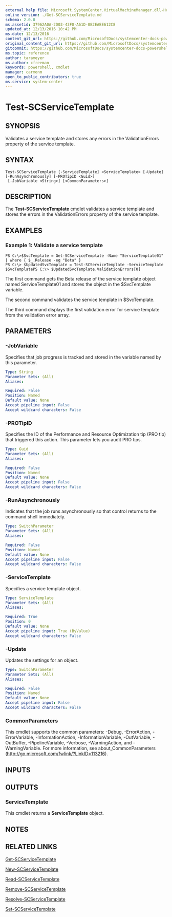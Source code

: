 ```yaml
---
external help file: Microsoft.SystemCenter.VirtualMachineManager.dll-Help.xml
online version: ./Get-SCServiceTemplate.md
schema: 2.0.0
ms.assetid: 37962A0A-2D03-43F0-A61D-0B2EABE612C8
updated_at: 12/13/2016 10:42 PM
ms.date: 12/13/2016
content_git_url: https://github.com/MicrosoftDocs/systemcenter-docs-powershell/blob/master/systemcenter-cmdlets/VirtualMachineManager/v1/Test-SCServiceTemplate.md
original_content_git_url: https://github.com/MicrosoftDocs/systemcenter-docs-powershell/blob/master/systemcenter-cmdlets/VirtualMachineManager/v1/Test-SCServiceTemplate.md
gitcommit: https://github.com/MicrosoftDocs/systemcenter-docs-powershell/blob/ea9507ac2178040476af5407227db8cb97701ea9/systemcenter-cmdlets/VirtualMachineManager/v1/Test-SCServiceTemplate.md
ms.topic: reference
author: tarameyer
ms.author: cfreeman
keywords: powershell, cmdlet
manager: carmonm
open_to_public_contributors: true
ms.service: system-center
---
```


# Test-SCServiceTemplate

## SYNOPSIS
Validates a service template and stores any errors in the ValidationErrors property of the service template.

## SYNTAX

```
Test-SCServiceTemplate [-ServiceTemplate] <ServiceTemplate> [-Update] [-RunAsynchronously] [-PROTipID <Guid>]
 [-JobVariable <String>] [<CommonParameters>]
```

## DESCRIPTION
The **Test-SCServiceTemplate** cmdlet validates a service template and stores the errors in the ValidationErrors property of the service template.

## EXAMPLES

### Example 1: Validate a service template
```
PS C:\>$SvcTemplate = Get-SCServiceTemplate -Name "ServiceTemplate01" | where { $_.Release -eq "Beta" }
PS C:\> $UpdatedSvcTemplate = Test-SCServiceTemplate -ServiceTemplate $SvcTemplatePS C:\> $UpdatedSvcTemplate.ValidationErrors[0]
```

The first command gets the Beta release of the service template object named ServiceTemplate01 and stores the object in the $SvcTemplate variable.

The second command validates the service template in $SvcTemplate.

The third command displays the first validation error for service template from the validation error array.

## PARAMETERS

### -JobVariable
Specifies that job progress is tracked and stored in the variable named by this parameter.

```yaml
Type: String
Parameter Sets: (All)
Aliases: 

Required: False
Position: Named
Default value: None
Accept pipeline input: False
Accept wildcard characters: False
```

### -PROTipID
Specifies the ID of the Performance and Resource Optimization tip (PRO tip) that triggered this action.
This parameter lets you audit PRO tips.

```yaml
Type: Guid
Parameter Sets: (All)
Aliases: 

Required: False
Position: Named
Default value: None
Accept pipeline input: False
Accept wildcard characters: False
```

### -RunAsynchronously
Indicates that the job runs asynchronously so that control returns to the command shell immediately.

```yaml
Type: SwitchParameter
Parameter Sets: (All)
Aliases: 

Required: False
Position: Named
Default value: None
Accept pipeline input: False
Accept wildcard characters: False
```

### -ServiceTemplate
Specifies a service template object.

```yaml
Type: ServiceTemplate
Parameter Sets: (All)
Aliases: 

Required: True
Position: 0
Default value: None
Accept pipeline input: True (ByValue)
Accept wildcard characters: False
```

### -Update
Updates the settings for an object.

```yaml
Type: SwitchParameter
Parameter Sets: (All)
Aliases: 

Required: False
Position: Named
Default value: None
Accept pipeline input: False
Accept wildcard characters: False
```

### CommonParameters
This cmdlet supports the common parameters: -Debug, -ErrorAction, -ErrorVariable, -InformationAction, -InformationVariable, -OutVariable, -OutBuffer, -PipelineVariable, -Verbose, -WarningAction, and -WarningVariable. For more information, see about_CommonParameters (http://go.microsoft.com/fwlink/?LinkID=113216).

## INPUTS

## OUTPUTS

### ServiceTemplate
This cmdlet returns a **ServiceTemplate** object.

## NOTES

## RELATED LINKS

[Get-SCServiceTemplate](xref:VirtualMachineManager/v1/Get-SCServiceTemplate.md)

[New-SCServiceTemplate](xref:VirtualMachineManager/v1/New-SCServiceTemplate.md)

[Read-SCServiceTemplate](xref:VirtualMachineManager/v1/Read-SCServiceTemplate.md)

[Remove-SCServiceTemplate](xref:VirtualMachineManager/v1/Remove-SCServiceTemplate.md)

[Resolve-SCServiceTemplate](xref:VirtualMachineManager/v1/Resolve-SCServiceTemplate.md)

[Set-SCServiceTemplate](xref:VirtualMachineManager/v1/Set-SCServiceTemplate.md)

